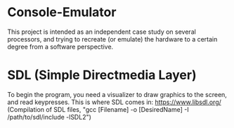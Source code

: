# Console-Emulator
This project is intended as an independent case study on several processors, and trying to recreate (or emulate) the hardware to a certain degree from a software perspective.

# SDL (Simple Directmedia Layer) 
To begin the program, you need a visualizer to draw graphics to the screen, and read keypresses. This is where SDL comes in: https://www.libsdl.org/
(Compilation of SDL files, "gcc [Filename] -o [DesiredName] -I /path/to/sdl/include -lSDL2")
